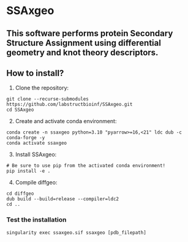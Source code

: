 # SSAxgeo

This software performs protein Secondary Structure Assignment using differential geometry and knot theory descriptors.
---

## How to install?

1. Clone the repository:
```{bash}
git clone --recurse-submodules https://github.com/labstructbioinf/SSAxgeo.git
cd SSAxgeo
```

2. Create and activate conda environment:
```{bash}
conda create -n ssaxgeo python=3.10 "pyarrow>=16,<21" ldc dub -c conda-forge -y
conda activate ssaxgeo
```

3. Install SSAxgeo:
```{bash}
# Be sure to use pip from the activated conda environment!
pip install -e .
```

4. Compile diffgeo:
```{bash}
cd diffgeo
dub build --build=release --compiler=ldc2
cd ..
```

### Test the installation

```{bash}
singularity exec ssaxgeo.sif ssaxgeo [pdb_filepath]
```

